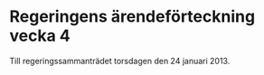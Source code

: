 # Regeringens ärendeförteckning vecka 4

Till regeringssammanträdet torsdagen den 24 januari 2013\.
